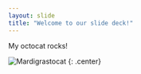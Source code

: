 ```yaml
---
layout: slide
title: "Welcome to our slide deck!"
---
```


My octocat rocks!

![Mardigrastocat](https://octodex.github.com/images/Mardigrastocat.png)
{: .center}
